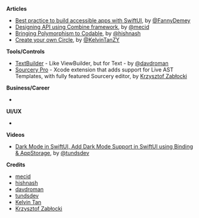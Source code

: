 
**Articles**

* [Best practice to build accessible apps with SwiftUI](https://dev.to/fannydemey/best-practice-to-build-accessible-apps-with-swiftui-3cdk), by [@FannyDemey](https://twitter.com/FannyDemey)
* [Designing API using Combine framework](https://swiftwithmajid.com/2021/04/07/designing-api-using-combine-framework/), by [@mecid](https://twitter.com/mecid)
* [Bringing Polymorphism to Codable](https://lostmoa.com/blog/BringingPolymorphismToCodable/), by [@hishnash](https://twitter.com/hishnash)
* [Create your own Circle](https://daddycoding.com/2021/04/11/create-your-own-circle/), by [@KelvinTanZY](https://twitter.com/kelvintanzy)

**Tools/Controls**

* [TextBuilder](https://github.com/davdroman/TextBuilder) - Like ViewBuilder, but for Text - by [@davdroman](https://github.com/davdroman)
* [Sourcery Pro](https://merowing.info/sourcery-pro/) - Xcode extension that adds support for Live AST Templates, with fully featured Sourcery editor, by [Krzysztof Zabłocki](https://twitter.com/merowing_)

**Business/Career**

*

**UI/UX**

*

**Videos**

* [Dark Mode in SwiftUI, Add Dark Mode Support in SwiftUI using Binding & AppStorage](https://youtu.be/j7a4jvHz4MM), by [@tundsdev](https://twitter.com/tundsdev)

**Credits**

* [mecid](https://github.com/mecid)
* [hishnash](https://github.com/hishnash)
* [davdroman](https://github.com/davdroman)
* [tundsdev](https://github.com/tunds)
* [Kelvin Tan](https://twitter.com/kelvintanzy)
* [Krzysztof Zabłocki](https://twitter.com/merowing_)

